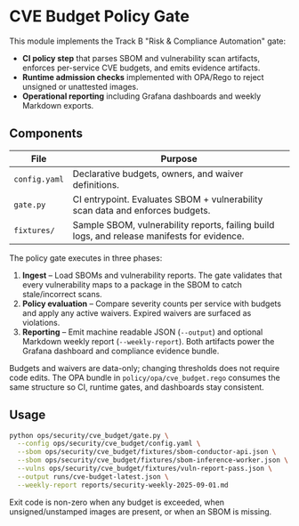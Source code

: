 # CVE Budget Policy Gate

This module implements the Track B "Risk & Compliance Automation" gate:

- **CI policy step** that parses SBOM and vulnerability scan artifacts, enforces per-service CVE budgets, and emits evidence artifacts.
- **Runtime admission checks** implemented with OPA/Rego to reject unsigned or unattested images.
- **Operational reporting** including Grafana dashboards and weekly Markdown exports.

## Components

| File          | Purpose                                                                                     |
| ------------- | ------------------------------------------------------------------------------------------- |
| `config.yaml` | Declarative budgets, owners, and waiver definitions.                                        |
| `gate.py`     | CI entrypoint. Evaluates SBOM + vulnerability scan data and enforces budgets.               |
| `fixtures/`   | Sample SBOM, vulnerability reports, failing build logs, and release manifests for evidence. |

The policy gate executes in three phases:

1. **Ingest** – Load SBOMs and vulnerability reports. The gate validates that every vulnerability maps to a package in the SBOM to catch stale/incorrect scans.
2. **Policy evaluation** – Compare severity counts per service with budgets and apply any active waivers. Expired waivers are surfaced as violations.
3. **Reporting** – Emit machine readable JSON (`--output`) and optional Markdown weekly report (`--weekly-report`). Both artifacts power the Grafana dashboard and compliance evidence bundle.

Budgets and waivers are data-only; changing thresholds does not require code edits. The OPA bundle in `policy/opa/cve_budget.rego` consumes the same structure so CI, runtime gates, and dashboards stay consistent.

## Usage

```bash
python ops/security/cve_budget/gate.py \
  --config ops/security/cve_budget/config.yaml \
  --sbom ops/security/cve_budget/fixtures/sbom-conductor-api.json \
  --sbom ops/security/cve_budget/fixtures/sbom-inference-worker.json \
  --vulns ops/security/cve_budget/fixtures/vuln-report-pass.json \
  --output runs/cve-budget-latest.json \
  --weekly-report reports/security-weekly-2025-09-01.md
```

Exit code is non-zero when any budget is exceeded, when unsigned/unstamped images are present, or when an SBOM is missing.
